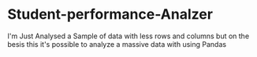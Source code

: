 # Student-performance-Analzer
I'm Just Analysed a Sample of data with less rows and columns  but on the besis this it's possible to analyze a massive data with using Pandas
